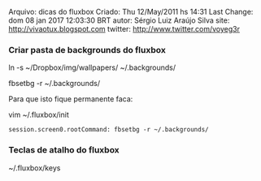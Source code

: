 Arquivo: dicas do fluxbox
Criado: Thu 12/May/2011 hs 14:31
Last Change: dom 08 jan 2017 12:03:30 BRT
autor: Sérgio Luiz Araújo Silva
site: http://vivaotux.blogspot.com
twitter: http://www.twitter.com/voyeg3r


### Criar pasta de backgrounds do fluxbox

ln -s ~/Dropbox/img/wallpapers/ ~/.backgrounds/

fbsetbg -r ~/.backgrounds/


Para que isto fique permanente faca:

vim ~/.fluxbox/init

    session.screen0.rootCommand: fbsetbg -r ~/.backgrounds/

### Teclas de atalho do fluxbox

 ~/.fluxbox/keys


